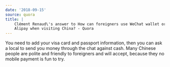 ```yaml
---
date: '2018-09-15'
source: quora
title: |
    Clément Renaud\'s answer to How can foreigners use WeChat wallet or
    Alipay when visiting China? - Quora
---
```


You need to add your visa card and passport information, then you can
ask a local to send you money through the chat against cash. Many
Chinese people are polite and friendly to foreigners and will accept,
because they no mobile payment is fun to try.
